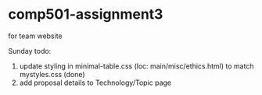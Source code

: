 # comp501-assignment3
for team website

Sunday todo:
  1. update styling in minimal-table.css (loc: main/misc/ethics.html) to match mystyles.css
    (done)
  2. add proposal details to Technology/Topic page
